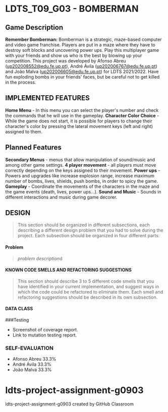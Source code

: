 # LDTS_T09_G03 - BOMBERMAN

## Game Description

**Remember Bomberman:**
Bomberman is a strategic, maze-based computer and video game franchise.
Players are put in a maze where they have to destroy soft blocks and uncovering power ups.
Play this multiplayer game with your friends and show us who is the best by blowing up your competition.
This project was developed by Afonso Abreu (up202008552@edu.fe.up.pt), André Ávila (up202006767@edu.fe.up.pt) and João Malva (up202006605@edu.fe.up.pt) for LDTS 2021/2022.
Have fun exploding bombs in your friends' faces, but be careful not to get killed in the process.

## IMPLEMENTED FEATURES
**Home Menu** -  In this menu you can select the player's number and check the commands that he will use in the gameplay.
**Character Color Choice** - While the game does not start, it is possible for players to change their character's color by pressing the lateral movement keys (left and right) assigned to them.


## Planned Features
**Secondary Menus** - menus that allow manipulation of sound/music and among other game settings.
**4 player movement** - all players must move correctly depending on the keys assigned to their movement.
**Power ups** -  Powers and upgrades like increase explosion range, increase maximum number of bombs, lives, shields, push bombs, in order to spicy the game.
**Gameplay** - Coordinate the movements of the characters in the maze and the game events (death, lives, power ups...).
**Sound and Music** - Sounds in different interactions and music during game decorer.


## DESIGN
> This section should be organized in different subsections, each describing a different design problem that you had to solve during the project. Each subsection should be organized in four different parts:
#### Problem
>*problem description*d
#### KNOWN CODE SMELLS AND REFACTORING SUGGESTIONS
> This section should describe 3 to 5 different code smells that you have identified in your current implementation, and suggest ways in which the code could be refactored to eliminate them. Each smell and refactoring suggestions should be described in its own subsection.
#### DATA CLASS


###Testing
- Screenshot of coverage report.
- Link to mutation testing report.


### SELF-EVALUATION

- Afonso Abreu 33.3%
- André Ávila 33.3%
- João Malva 33.3%

# ldts-project-assignment-g0903
ldts-project-assignment-g0903 created by GitHub Classroom
